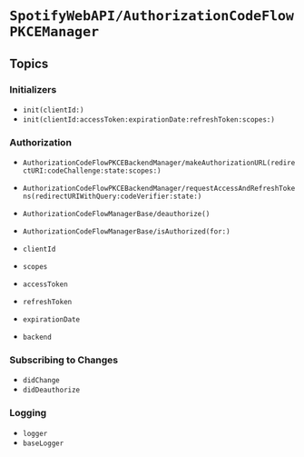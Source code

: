 # ``SpotifyWebAPI/AuthorizationCodeFlowPKCEManager``

## Topics

### Initializers

- ``init(clientId:)``
- ``init(clientId:accessToken:expirationDate:refreshToken:scopes:)``

### Authorization

- ``AuthorizationCodeFlowPKCEBackendManager/makeAuthorizationURL(redirectURI:codeChallenge:state:scopes:)``
- ``AuthorizationCodeFlowPKCEBackendManager/requestAccessAndRefreshTokens(redirectURIWithQuery:codeVerifier:state:)``

- ``AuthorizationCodeFlowManagerBase/deauthorize()``
- ``AuthorizationCodeFlowManagerBase/isAuthorized(for:)``

- ``clientId``

- ``scopes``
- ``accessToken``
- ``refreshToken``
- ``expirationDate``
- ``backend``

### Subscribing to Changes

- ``didChange``
- ``didDeauthorize``

### Logging

- ``logger``
- ``baseLogger``
